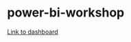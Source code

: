 # power-bi-workshop

[Link to dashboard](https://app.powerbi.com/view?r=eyJrIjoiOTE3YTk3N2UtYjBiNC00YWMzLThjOTctMGFlNmExNTE1MTZmIiwidCI6IjEwMWRhNTg3LTE4NDMtNGY1Mi04YjhhLTE3YjA2OWM2NmQzMyIsImMiOjJ9&pageName=ReportSection)
